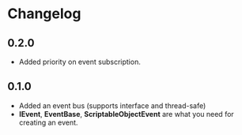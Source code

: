 # Changelog
## 0.2.0
- Added priority on event subscription.

## 0.1.0
- Added an event bus (supports interface and thread-safe)
- **IEvent**, **EventBase**, **ScriptableObjectEvent** are what you need for creating an event. 